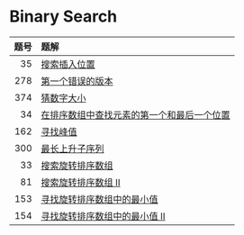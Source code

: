 # Binary Search

| 题号 | 题解                                                         |
| --: | :----------------------------------------------------------- |
| 35  | [搜索插入位置](../zh/35.搜索插入位置.java)
| 278 | [第一个错误的版本](../zh/278.第一个错误的版本.java)
| 374 | [猜数字大小](../zh/374.猜数字大小.java)
| 34  | [在排序数组中查找元素的第一个和最后一个位置](../zh/34.在排序数组中查找元素的第一个和最后一个位置.java)
| 162 | [寻找峰值](../zh/162.寻找峰值.java)
| 300 | [最长上升子序列](../zh/300.最长上升子序列.java)
| 33  | [搜索旋转排序数组](../zh/33.搜索旋转排序数组.java)
| 81  | [搜索旋转排序数组 II](../zh/81.搜索旋转排序数组-ii.java)
| 153 | [寻找旋转排序数组中的最小值](../zh/153.寻找旋转排序数组中的最小值.java)
| 154 | [寻找旋转排序数组中的最小值 II](../zh/154.寻找旋转排序数组中的最小值-ii.java)
